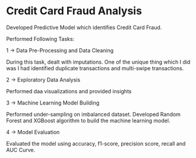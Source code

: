 # Credit Card Fraud Analysis
Developed Predictive Model which identifies Credit Card Fraud.

Performed Following Tasks:

1 -> Data Pre-Processing and Data Cleaning

During this task, dealt with imputations. One of the unique thing which I did was I had identified duplicate transactions and multi-swipe transactions.

2 -> Exploratory Data Analysis

Performed daa visualizations and provided insights

3 -> Machine Learning Model Building

Performed under-sampling on imbalanced dataset. Developed Random Forest and XGBoost algorithm to build the machine learning model. 

4 -> Model Evaluation

Evaluated the model using accuracy, f1-score, precision score, recall and AUC Curve.
